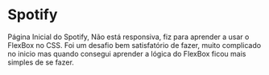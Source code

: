 # Spotify
Página Inicial do Spotify, Não está responsiva, fiz para aprender a usar o FlexBox no CSS.
Foi um desafio bem satisfatório de fazer, muito complicado no inicio mas quando consegui aprender a lógica do FlexBox ficou mais simples de se fazer.
